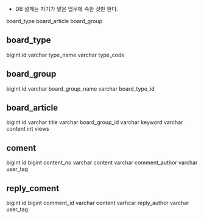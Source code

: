 
* DB 설계는 자기가 맡은 업무에 속한 것만 한다.


board_type
board_article
board_group

## board_type
bigint id
varchar type_name
varchar type_code



## board_group
bigint id
varchar board_group_name
varchar board_type_id



## board_article
bigint id
varchar title
varchar board_group_id
varchar keyword
varchar content
int views



## coment
bigint id
bigint content_no
varchar content
varchar comment_author
varchar user_tag

## reply_coment
bigint id
bigint comment_id
varchar content
varhcar reply_author
varchar user_tag
